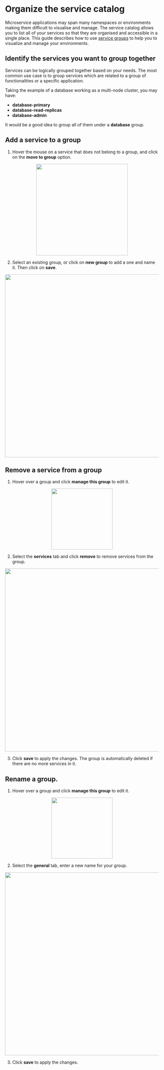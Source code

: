 
# Organize the service catalog

Microservice applications may span many namespaces or environments making them difficult to visualise and manage. The service catalog allows you to list all of your services so that they are organised and accessible in a single place. This guide describes how to use [service groups](/docs/cloud/latest/service-catalog/concepts/service-groups) to help you to visualize and manage your environments.

## Identify the services you want to group together

Services can be logically grouped together based on your needs. The most common use case is to group
services which are related to a group of functionalities or a specific application.

Taking the example of a database working as a multi-node cluster, you may have:

* **database-primary**
* **database-read-replicas**
* **database-admin**

It would be a good idea to group all of them under a **database** group.

## Add a service to a group

1. Hover the mouse on a service that does not belong to a group, and click on the **move to group** option.

  <p align="center">
    <img src="../../../images/service-group-create.png" width="300"/>
  </p>

2. Select an existing group, or click on **new group** to add a one and name it. Then click on **save**.

  <p align="center">
    <img src="../../../images/service-group-add.png" width="600"/>
  </p>


## Remove a service from a group

1. Hover over a group and click **manage this group** to edit it.

  <p align="center">
    <img src="../../../images/service-group-manage.png" width="200" />
  </p>

2. Select the **services** tab and click **remove** to remove services from the group.
  
  <p align="center">
    <img src="../../../images/service-group-remove.png" width="600" />
  </p>

3. Click **save** to apply the changes. The group is automatically deleted if there are no more services in it.

## Rename a group.

1. Hover over a group and click **manage this group** to edit it.

  <p align="center">
    <img src="../../../images/service-group-manage.png" width="200"/>
  </p>

2. Select the **general** tab, enter a new name for your group.
  
  <p align="center">
    <img src="../../../images/service-group-rename.png"  width="600"/>
  </p>

3. Click **save** to apply the changes.
